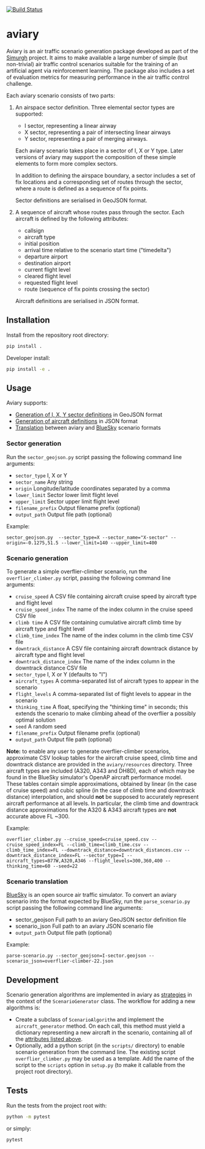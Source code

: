 [![Build Status](https://travis-ci.com/alan-turing-institute/aviary.svg?branch=develop)](https://travis-ci.com/alan-turing-institute/aviary)

# aviary
Aviary is an air traffic scenario generation package developed as part of the [Simurgh](https://github.com/alan-turing-institute/simurgh) project. It aims to make available a large number of simple (but non-trivial) air traffic control scenarios suitable for the training of an artificial agent via reinforcement learning. The package also includes a set of evaluation metrics for measuring performance in the air traffic control challenge.

Each aviary scenario consists of two parts:

1. An airspace sector definition. Three elemental sector types are supported:
   - I sector, representing a linear airway
   - X sector, representing a pair of intersecting linear airways
   - Y sector, representing a pair of merging airways.

   Each aviary scenario takes place in a sector of I, X or Y type. Later versions of aviary may support the composition of these simple elements to form more complex sectors.

   In addition to defining the airspace boundary, a sector includes a set of fix locations and a corresponding set of routes through the sector, where a route is defined as a sequence of fix points.

   Sector definitions are serialised in GeoJSON format.

1. A sequence of aircraft whose routes pass through the sector. Each aircraft is defined by the following attributes:<a id="aircraft-attributes"></a>
   - callsign
   - aircraft type
   - initial position
   - arrival time relative to the scenario start time ("timedelta")
   - departure airport
   - destination airport
   - current flight level
   - cleared flight level
   - requested flight level
   - route (sequence of fix points crossing the sector)

   Aircraft definitions are serialised in JSON format.

## Installation

Install from the repository root directory:
```bash
pip install .
```

Developer install:
```bash
pip install -e .
```

## Usage

Aviary supports:
  - [Generation of I, X, Y sector definitions](#sector-generation) in GeoJSON format
  - [Generation of aircraft definitions](#scenario-generation) in JSON format
  - [Translation](#scenario-translation) between aviary and [BlueSky](https://github.com/alan-turing-institute/bluesky) scenario formats
<!--  - Calculation of ATC performance metrics. -->

### Sector generation

Run the `sector_geojson.py` script passing the following command line arguments:
 - `sector_type` I, X or Y
 - `sector_name` Any string
 - `origin` Longitude/latitude coordinates separated by a comma
 - `lower_limit` Sector lower limit flight level
 - `upper_limit` Sector upper limit flight level
 - `filename_prefix` Output filename prefix (optional)
 - `output_path` Output file path (optional)

Example:
```
sector_geojson.py  --sector_type=X --sector_name="X-sector" --origin=-0.1275,51.5 --lower_limit=140 --upper_limit=400
```

### Scenario generation

To generate a simple overflier-climber scenario, run the `overflier_climber.py` script, passing the following command line arguments:
 - `cruise_speed` A CSV file containing aircraft cruise speed by aircraft type and flight level
 - `cruise_speed_index` The name of the index column in the cruise speed CSV file
 - `climb time` A CSV file containing cumulative aircraft climb time by aircraft type and flight level
 - `climb_time_index` The name of the index column in the climb time CSV file
 - `downtrack_distance` A CSV file containing aircraft downtrack distance by aircraft type and flight level
 - `downtrack_distance_index` The name of the index column in the downtrack distance CSV file
 - `sector_type` I, X or Y (defaults to "I")
 - `aircraft_types` A comma-separated list of aircraft types to appear in the scenario
 - `flight_levels` A comma-separated list of flight levels to appear in the scenario
 - `thinking_time` A float, specifying the "thinking time" in seconds; this extends the scenario to make climbing ahead of the overflier a possibly optimal solution
 - `seed` A random seed
 - `filename_prefix` Output filename prefix (optional)
 - `output_path` Output file path (optional)

**Note:** to enable any user to generate overflier-climber scenarios, approximate CSV lookup tables for the aircraft cruise speed, climb time and downtrack distance are provided in the `aviary/resources` directory. Three aircraft types are included (A320, A343 and DH8D), each of which may be found in the BlueSky simulator's OpenAP aircraft performance model. These tables contain simple approximations, obtained by linear (in the case of cruise speed) and cubic spline (in the case of climb time and downtrack distance) interpolation, and should **not** be supposed to accurately represent aircraft performance at all levels. In particular, the climb time and downtrack distance approximations for the A320 & A343 aircraft types are **not** accurate above FL ~300.

Example:
```
overflier_climber.py --cruise_speed=cruise_speed.csv --cruise_speed_index=FL --climb_time=climb_time.csv --climb_time_index=FL --downtrack_distance=downtrack_distances.csv --downtrack_distance_index=FL --sector_type=I --aircraft_types=B77W,A320,A346 --flight_levels=300,360,400 --thinking_time=60 --seed=22
```

### Scenario translation

[BlueSky](https://github.com/alan-turing-institute/bluesky) is an open source air traffic simulator. To convert an aviary scenario into the format expected by BlueSky, run the `parse_scenario.py` script passing the following command line arguments:
 - sector_geojson Full path to an aviary GeoJSON sector definition file
 - scenario_json Full path to an aviary JSON scenario file
 - `output_path` Output file path (optional)

Example:
```
parse-scenario.py --sector_geojson=I-sector.geojson --scenario_json=overflier-climber-22.json
```

<!-- ### Performance metrics (NYI) -->

## Development

Scenario generation algorithms are implemented in aviary as [strategies](https://en.wikipedia.org/wiki/Strategy_pattern) in the context of the `ScenarioGenerator` class. The workflow for adding a new algorithms is:
 - Create a subclass of `ScenarioAlgorithm` and implement the `aircraft_generator` method. On each call, this method must yield a dictionary representing a new aircraft in the scenario, containing all of the [attributes listed above](#aircraft-attributes).
 - Optionally, add a python script (in the `scripts/` directory) to enable scenario generation from the command line. The existing script `overflier_climber.py` may be used as a template. Add the name of the script to the `scripts` option in `setup.py` (to make it callable from the project root directory).


## Tests

Run the tests from the project root with:
```bash
python -m pytest
```

or simply:
```bash
pytest
```
